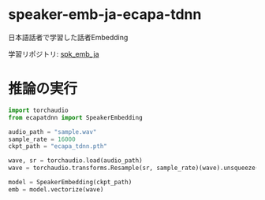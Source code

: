 # speaker-emb-ja-ecapa-tdnn

日本語話者で学習した話者Embedding

学習リポジトリ: [spk_emb_ja](https://github.com/k-washi/spk_emb_ja)

# 推論の実行

```python
import torchaudio
from ecapatdnn import SpeakerEmbedding

audio_path = "sample.wav"
sample_rate = 16000
ckpt_path = "ecapa_tdnn.pth"

wave, sr = torchaudio.load(audio_path)
wave = torchaudio.transforms.Resample(sr, sample_rate)(wave).unsqueeze(0)

model = SpeakerEmbedding(ckpt_path)
emb = model.vectorize(wave)
```